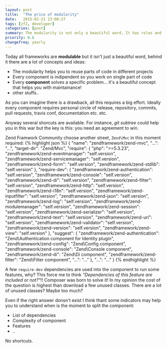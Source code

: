 ```yaml
---
layout: post
title:  "The price of modularity"
date:   2015-02-21 23:08:27
tags: [zf2, developer]
categories: [post]
summary: The modularity is not only a beautiful word, It has roles and a price.
priority: 0.6
changefreq: yearly
---
```

Today all frameworks are **modulable** but it isn't just a beautiful word, behind it there are a lot of concepts and ideas:

* The modularity helps you to reuse parts of code in different projects
* Every component is indipendent so you work on single part of code
* Every **component** solves a specific problem... it's a beautiful concept that helps you with maintainance!
* other stuffs..

As you can imagine there is a drawback, all this requires a big effort.
Ideally every component requires personal circle of release, repository, commits, pull requests, travis conf, documentation etc. etc.

Anyway several shorcuts are available. For instance, *git subtree* could help you in this war but the key is this: you need an agreement to win.

Zend Framwork Community choose another street, `Zend\Mvc` in this moment required:
{% highlight json %}
{
    "name": "zendframework/zend-mvc",
    "...": "...",
    "target-dir": "Zend/Mvc",
    "require": {
        "php": ">=5.3.23",
        "zendframework/zend-eventmanager": "self.version",
        "zendframework/zend-servicemanager": "self.version",
        "zendframework/zend-form": "self.version",
        "zendframework/zend-stdlib": "self.version"
    },
    "require-dev": {
        "zendframework/zend-authentication": "self.version",
        "zendframework/zend-console": "self.version",
        "zendframework/zend-di": "self.version",
        "zendframework/zend-filter": "self.version",
        "zendframework/zend-http": "self.version",
        "zendframework/zend-i18n": "self.version",
        "zendframework/zend-inputfilter": "self.version",
        "zendframework/zend-json": "self.version",
        "zendframework/zend-log": "self.version",
        "zendframework/zend-modulemanager": "self.version",
        "zendframework/zend-session": "self.version",
        "zendframework/zend-serializer": "self.version",
        "zendframework/zend-text": "self.version",
        "zendframework/zend-uri": "self.version",
        "zendframework/zend-validator": "self.version",
        "zendframework/zend-version": "self.version",
        "zendframework/zend-view": "self.version"
    },
    "suggest": {
        "zendframework/zend-authentication": "Zend\\Authentication component for Identity plugin",
        "zendframework/zend-config": "Zend\\Config component",
        "zendframework/zend-console": "Zend\\Console component",
        "zendframework/zend-di": "Zend\\Di component",
        "zendframework/zend-filter": "Zend\\Filter component",
        "...": "..."
    },
    "...": "..."
}
{% endhighlight %}

A few `require-dev` dependencies are used into the component to run some features, why? This force me to think *"Dependencies of this feature are included or not?"*!!
Composer was born to solve it! In my opinion the cost of the question is highest than download a few unused classes.
There are a lot of unused classes? Maybe too much?

Even if the right answer donsn't exist I think thant some indicators may help you to understand when is the moment to split the component:

* List of dependencies
* Complexity of component
* Features
* ..

No shortcuts.


